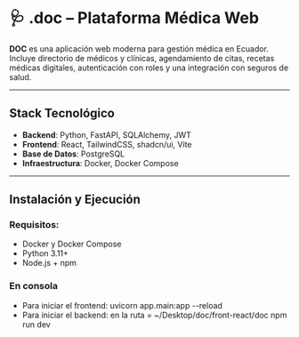 # 🩺 .doc – Plataforma Médica Web

**DOC** es una aplicación web moderna para gestión médica en Ecuador. Incluye directorio de médicos y clínicas, agendamiento de citas, recetas médicas digitales, autenticación con roles y una integración con seguros de salud.

---


## Stack Tecnológico

- **Backend**: Python, FastAPI, SQLAlchemy, JWT
- **Frontend**: React, TailwindCSS, shadcn/ui, Vite
- **Base de Datos**: PostgreSQL
- **Infraestructura**: Docker, Docker Compose

---

## Instalación y Ejecución

### Requisitos:
- Docker y Docker Compose
- Python 3.11+
- Node.js + npm

### En consola
-  Para iniciar el frontend:
uvicorn app.main:app --reload  
- Para iniciar el backend:
en la ruta = ~/Desktop/doc/front-react/doc 
npm run dev
